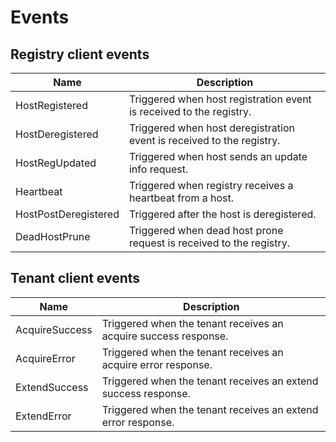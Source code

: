 # Events
## Registry client events
| Name                 | Description                                                           |
| -------------------- | --------------------------------------------------------------------- |
| HostRegistered       | Triggered when host registration event is received to the registry.   |
| HostDeregistered     | Triggered when host deregistration event is received to the registry. |
| HostRegUpdated       | Triggered when host sends an update info request.                     |
| Heartbeat            | Triggered when registry receives a heartbeat from a host.             |
| HostPostDeregistered | Triggered after the host is deregistered.                             |
| DeadHostPrune        | Triggered when dead host prone request is received to the registry.   |

## Tenant client events
| Name           | Description                                                     |
| -------------- | --------------------------------------------------------------- |
| AcquireSuccess | Triggered when the tenant receives an acquire success response. |
| AcquireError   | Triggered when the tenant receives an acquire error response.   |
| ExtendSuccess  | Triggered when the tenant receives an extend success response.  |
| ExtendError    | Triggered when the tenant receives an extend error response.    |